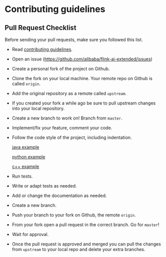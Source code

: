 # Contributing guidelines

## Pull Request Checklist

Before sending your pull requests, make sure you followed this list.

- Read [contributing guidelines](CONTRIBUTING.md).
- Open an issue (https://github.com/alibaba/flink-ai-extended/issues)
- Create a personal fork of the project on Github.
- Clone the fork on your local machine. Your remote repo on Github is called `origin`.
- Add the original repository as a remote called `upstream`.
- If you created your fork a while ago be sure to pull upstream changes into your local repository.
- Create a new branch to work on! Branch from `master`.
- Implement/fix your feature, comment your code.
- Follow the code style of the project, including indentation.

   [java example](flink-ml-framework/src/main/java/com/alibaba/flink/ml/cluster/MLConfig.java)
   
   [python example](flink-ml-framework/python/flink_ml_framework/context.py)
   
   [c++ example](flink-ml-framework/python/flink_ml_framework/ops/java_file_python_binding.cc)
- Run tests.
- Write or adapt tests as needed.
- Add or change the documentation as needed.
- Create a new branch.
- Push your branch to your fork on Github, the remote `origin`.
- From your fork open a pull request in the correct branch. Go for `master`!
- Wait for approval.
- Once the pull request is approved and merged you can pull the changes from `upstream` to your local repo and delete your extra branches.